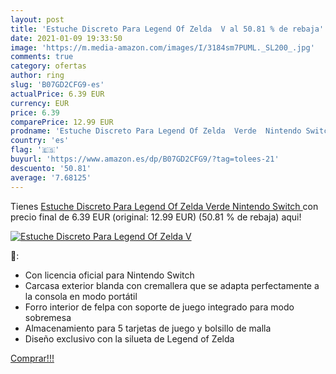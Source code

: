 ```yaml
---
layout: post
title: 'Estuche Discreto Para Legend Of Zelda  V al 50.81 % de rebaja'
date: 2021-01-09 19:33:50
image: 'https://m.media-amazon.com/images/I/3184sm7PUML._SL200_.jpg'
comments: true
category: ofertas
author: ring
slug: 'B07GD2CFG9-es'
actualPrice: 6.39 EUR
currency: EUR
price: 6.39
comparePrice: 12.99 EUR
prodname: 'Estuche Discreto Para Legend Of Zelda  Verde  Nintendo Switch '
country: 'es'
flag: '🇪🇸'
buyurl: 'https://www.amazon.es/dp/B07GD2CFG9/?tag=tolees-21'
descuento: '50.81'
average: '7.68125'
---
```


Tienes [Estuche Discreto Para Legend Of Zelda  Verde  Nintendo Switch ](https://www.amazon.es/dp/B07GD2CFG9/?tag=tolees-21) con precio final de  6.39 EUR (original: 12.99 EUR) (50.81 %  de rebaja) aqui!

[![Estuche Discreto Para Legend Of Zelda  V](https://m.media-amazon.com/images/I/3184sm7PUML._SL200_.jpg)](https://www.amazon.es/dp/B07GD2CFG9/?tag=tolees-21)

🔎:

- Con licencia oficial para Nintendo Switch
- Carcasa exterior blanda con cremallera que se adapta perfectamente a la consola en modo portátil
- Forro interior de felpa con soporte de juego integrado para modo sobremesa
- Almacenamiento para 5 tarjetas de juego y bolsillo de malla
- Diseño exclusivo con la silueta de Legend of Zelda

[Comprar!!!](https://www.amazon.es/dp/B07GD2CFG9/?tag=tolees-21)
